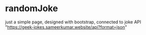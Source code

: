 # randomJoke
just a simple page, designed with bootstrap, connected to joke API "https://geek-jokes.sameerkumar.website/api?format=json"
